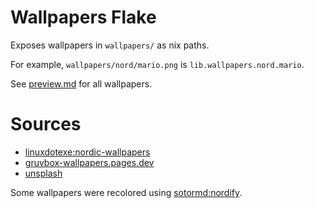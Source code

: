 # Wallpapers Flake

Exposes wallpapers in `wallpapers/` as nix paths.

For example, `wallpapers/nord/mario.png` is `lib.wallpapers.nord.mario`.

See [preview.md](./preview.md) for all wallpapers.

# Sources

- [linuxdotexe:nordic-wallpapers](https://github.com/linuxdotexe/nordic-wallpapers/)
- [gruvbox-wallpapers.pages.dev](https://gruvbox-wallpapers.pages.dev/)
- [unsplash](https://unsplash.com/)

Some wallpapers were recolored using [sotormd:nordify](https://github.com/sotormd/nordify).

